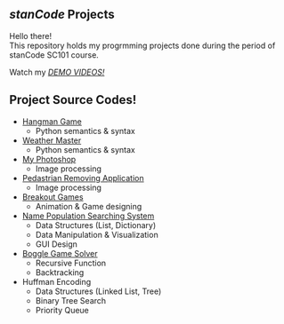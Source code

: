 ## *stanCode* Projects
Hello there!\
This repository holds my progrmming projects done during the period of stanCode SC101 course.

Watch my *[DEMO VIDEOS!](https://drive.google.com/drive/folders/1Gi3bn9qPW_gR0ISyGzVPLd5Bztdvd7rF?fbclid=IwAR36BW3v_bHn-Idsh-0_ROSWLwrXOzoervZId25OOzH2LX4b6FCGDfULdDg)*

## Project Source Codes!
* [Hangman Game](https://drive.google.com/file/d/1AtkL8MnjFDd_Kg6vYiNn3Lh41Ml2rjRy/view?usp=sharing)
  * Python semantics & syntax
* [Weather Master](https://drive.google.com/file/d/1llWBLXw5mLtMyvLlTxx518Q0OD4wEZ7b/view?usp=sharing)
  * Python semantics & syntax
* [My Photoshop](https://drive.google.com/file/d/15njGxR2sIMNQ4ClMTGww27taTkEDm9o7/view?usp=sharing)
  * Image processing
* [Pedastrian Removing Application](https://drive.google.com/file/d/1BMOBX9Eb5QkP5gfB4GcUWVEbEOaWmAhI/view?usp=sharing)
  * Image processing
* [Breakout Games](https://drive.google.com/file/d/1Ej5yWa62DE9ItMnI4mwxOW8IjC1IFnni/view?usp=sharing)
  * Animation & Game designing
* [Name Population Searching System](https://drive.google.com/file/d/1P8nYnClraNfHXDeXxAwf59B3fniKoKIg/view?usp=sharing)
  * Data Structures (List, Dictionary)
  * Data Manipulation & Visualization
  * GUI Design
* [Boggle Game Solver](https://drive.google.com/file/d/1y3Mi3RNpH-a5lXaZVvDFWRkMl6iIQafA/view?usp=sharing)
  * Recursive Function
  * Backtracking
* Huffman Encoding
  * Data Structures (Linked List, Tree)
  * Binary Tree Search
  * Priority Queue
